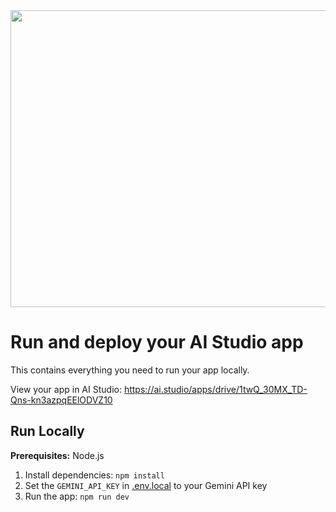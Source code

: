 <div align="center">
<img width="1200" height="475" alt="GHBanner" src="https://orange-mantis-587093.hostingersite.com/img/ai.png" />
</div>

# Run and deploy your AI Studio app

This contains everything you need to run your app locally.

View your app in AI Studio: https://ai.studio/apps/drive/1twQ_30MX_TD-Qns-kn3azpqEElODVZ10

## Run Locally

**Prerequisites:**  Node.js


1. Install dependencies:
   `npm install`
2. Set the `GEMINI_API_KEY` in [.env.local](.env.local) to your Gemini API key
3. Run the app:
   `npm run dev`
